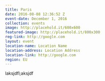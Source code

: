 ```yaml
---
title: Paris
date: 2016-08-08 12:36:52 Z
event-date: December 1, 2016
collection: events
image: http://placehold.it/600x600
featured-image: http://placehold.it/800x300
reg-link: http://google.com
layout: event
location-name: Location Name
location-address: Location Address
location-link: http://google.com
region: EU
---
```


laksjdfl;aksjdf
